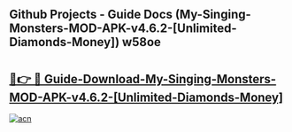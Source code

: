 ## Github Projects - Guide Docs (My-Singing-Monsters-MOD-APK-v4.6.2-[Unlimited-Diamonds-Money]) w58oe

# <h2><a href="https://apkcomod.com?title=My-Singing-Monsters-MOD-APK-v4.6.2-[Unlimited-Diamonds-Money]">🔗👉 🔴 Guide-Download-My-Singing-Monsters-MOD-APK-v4.6.2-[Unlimited-Diamonds-Money] </a></h2>

[![acn](https://github.com/user-attachments/assets/0f9c940e-d8b0-45ae-aac7-cd30a18b3e1c)](https://apkcomod.com?title=My-Singing-Monsters-MOD-APK-v4.6.2-[Unlimited-Diamonds-Money])

